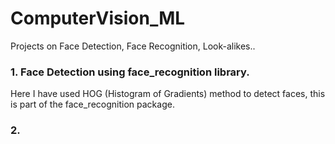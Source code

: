 # ComputerVision_ML
Projects on Face Detection, Face Recognition, Look-alikes..

### 1. Face Detection using face_recognition library.
Here I have used HOG (Histogram of Gradients) method to detect faces, this is part of the face_recognition package.


### 2.
